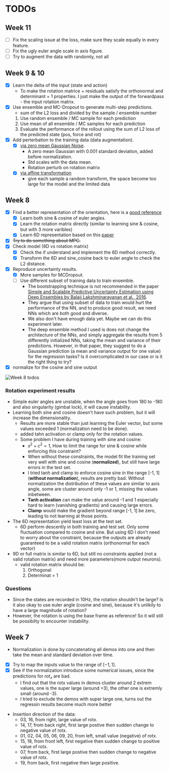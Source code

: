 # TODOs

## Week 11

- [ ] Fix the scaling issue at the loss, make sure they scale equally in every feature.
- [ ] Fix the ugly euler angle scale in axis figure.
- [ ] Try to augment the data with randomly, not all

## Week 9 & 10

- [x] Learn the delta of the input (state and action)
  - To make the rotation matrice + residuals satisfy the orthonormal and determinant = 1 properties. I just make the output of the forwardpass - the input rotation matrix.
- [x] Use ensemble and MC-Dropout to generate multi-step predictions.
  - sum of the L2 loss and divided by the sample / ensemble number
  1. Use random ensemble / MC sample for each prediction
  2. Use mean of all ensemble / MC samples for each prediction
  3. Evaluate the performance of the rollout using the sum of L2 loss of the predicted state (pos, force and rot)
- [x] Add perterbation to the training data (data augmentation).
  - [x] [via zero mean Gaussian Noise](https://arxiv.org/pdf/1708.02596.pdf).
    - A zero mean Gaussian with 0.001 standard deviation, added before normalization.
    - Std scales with the data mean.
    - Rotation perturb on rotation matrix
  - [x] [via affine transformation](https://arxiv.org/pdf/2009.05085.pdf)
    - give each sample a random transform, the space become too large for the model and the limited data

## Week 8

- [x] Find a better representation of the orientation, here is a [good reference](https://datascience.stackexchange.com/questions/36370/how-to-learn-3d-orientations-reliably?newreg=2954130d00c34b45b3f34538eea02a1e)
  - [x] Learn both sine & cosine of euler angles.
  - [x] Learn the rotation matrix directly (similar to learning sine & cosine, but with 3 more varibles)
  - [x] Learn 6D representation based on this [paper](https://zhouyisjtu.github.io/project_rotation/rotation.html)
- [x] ~~Try to do something about MPC.~~
- [x] Check model (6D vs rotation matrix)
  - [x] Check the if understand and implement the 6D method correctly.
  - [x] Transform the 6D and sine_cosine back to euler angle to check the L2 distance.
- [x] Reproduce uncertainty results.
  - [x] More samples for MCDropout.
  - [ ] Use different subset of training data to train ensemble.
    - The bootstrapping technique is not recommended in the paper [Simple and Scalable Predictive Uncertainty Estimation using Deep Ensembles by Balaji Lakshminarayanan et al., 2016](https://arxiv.org/abs/1612.01474v2).
    - They argue that using subset of data to train would hurt the performance of the NN, and to produce good result, we need NNs which are both good and diverse.
    - We also don't have enough data yet. Maybe we can do this experiment later.
    - The deep ensemble method I used is does not change the architecture of the NNs, and simply aggregate the results from 5 differently initialized NNs, taking the mean and variance of their predictions. However, in that paper, they suggest to do a Gaussian prediction (a mean and variance output for one value) for the regression tasks? Is it overcomplicated in our case or is it the right thing to try?
- [x] normalize for the cosine and sine output

![Week 8 todos](img/week8.png)


### Rotation experiment results

- Simple euler angles are unstable, when the angle goes from 180 to -180 and also singularity (gimbal lock), it will cause instability.
- Learning both sine and cosine doesn't have such problem, but it will increase the dimensionality.
  - Results are more stable than just learning the Euler vector, but some values exceeded 1 (normalization need to be done).
  - added tahn activation or clamp only for the rotation values.
  - Some problem I have during training with sine and cosine:
    - $s^2 + c^2 = 1$, How to limit the range for sine & cosine while enforcing this constraint?
    - When without these constraints, the model fit the training set very well with sine and cosine (**normalized**), but still have large errors in the test set.
    - I tried tanh and clamp to enforce cosine sine in the range [-1, 1] (**without normalization**), results are pretty bad. Without normalization the distribution of these values are similar to axis angle, some are cluster around only -1 or 1, missing the values inbetween.
    - **Tanh activation** can make the value around -1 and 1 especially hard to learn (vanishing gradients) and causing large errors.
    - **Clamp** would make the gradient beyond range [-1, 1] be zero, leading to not learning at those points.
- The 6D representation yield least loss at the test set.
  - 6D perform descently in both training and test set. Only some fluctuation compared to cosine and sine. But using 6D I don't need to worry about the constraint, because the outputs are already guaranteed to be a valid rotation matrix (orthonormal for each vector)
- 9D or full matrix is similar to 6D, but still no constraints applied (not a valid rotation matrix) and need more parameters(more output neurons).
  - valid rotation matrix should be:
    1. Orthogonal
    2. Determinat = 1

### Questions

- Since the states are recorded in 10Hz, the rotation shouldn't be large? Is it also okay to use euler angle (cosine and sine), because it's unlikily to have a large magnitude of rotation?
- However, the rotation is using the base frame as reference! So it will still be possibilty to encounter instability.

## Week 7

- Normalization is done by concatenating all demos into one and then take the mean and standard deviation over time.
- [x] Try to map the inputs value to the range of $[-1, 1]$.
- [x] See if the normalization introduce some numerical issues, since the predictions for $rot_x$ are bad.
  - I find out that the rotx values in demos cluster around 2 extrem values, one is the super large (around +3), the other one is extremly small (around -3).
  - I tried to exclude the demos with super large one, turns out the regressin results become much more better
- Insertion direction of the data:
  - 03, 16, from right, large value of rotx.
  - 14, 17, from back right, first large postive then sudden change to negative value of rotx.
  - 01, 02, 04, 05, 06, 09, 20, from left, small value (negative) of rotx.
  - 15, 18, from front left, first negative then sudden change to positive value of rotx.
  - 07, from back, first large postive then sudden change to negative value of rotx.
  - 19, from back, first negative then large positive.
